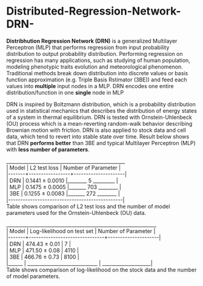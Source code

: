 # Distributed-Regression-Network-DRN-

**Distribhution Regression Network (DRN)** is a generalized Multilayer Perceptron (MLP) that performs regression from input probability distribution to output probability distribution. Performing regression on regression has many applications, such as studying of human population, modeling phenotypic traits evolution and meteorological phenomenon. Traditional methods break down distribution into discrete values or basis function approximation (e.g. Triple Basis Rstimator (3BE)) and feed each values into **multiple** input nodes in a MLP. DRN encodes one entire distribution/function in one **single** node in MLP

DRN is inspired by Boltzmann distribution, which is a probability distribution used in statistical mechanics that describes the distribution of energy states of a system in thermal equilibrium. DRN is tested with Ornstein-Uhlenbeck (OU) process which is a mean-reverting random-walk behavior describing Brownian motion with friction. DRN is also applied to stock data and cell data, which tend to revert into stable state over time. Result below shows that DRN **performs better** than 3BE and typical Multilayer Perceptron (MLP) with **less number of parameters**.

_________________________________________________ <br />
| Model |  L2 test loss   | Number of Parameter | <br />
|-------+-----------------+---------------------| <br />
|  DRN  | 0.1441 ± 0.0010 |________ 5 _________ | <br />
|  MLP  | 0.1475 ± 0.0005 |_______ 703 ________ | <br />
|  3BE  | 0.1255 ± 0.0083 |_______ 272 ________ | <br />
|-----------------------------------------------| <br />
Table shows comparison of L2 test loss and the number of model parameters used for the Ornstein-Uhlenbeck (OU) data. 

______________________________________________________________ <br />
| Model |  Log-likelihood on test set   | Number of Parameter | <br />
|-------+-------------------------------+---------------------| <br />
|  DRN  |        474.43 ± 0.01          |         7           | <br />
|  MLP  |        471.50 ± 0.08          |        4110         | <br />
|  3BE  |        466.76 ± 0.73          |        8100         | <br />
|______ | _____________________________ | ____________________| <br />
Table shows comparison of log-likelihood on the stock data and the number of model parameters.               
